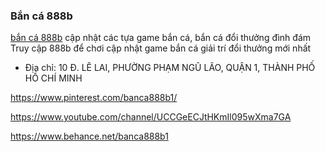 ### Bắn cá 888b

[bắn cá 888b](https://888b.care/ban-ca/) cập nhật các tựa game bắn cá, bắn cá đổi thưởng đình đám Truy cập 888b để chơi cập nhật game bắn cá giải trí đổi thưởng mới nhất

- Địa chỉ: 10 Đ. LÊ LAI, PHƯỜNG PHẠM NGŨ LÃO, QUẬN 1, THÀNH PHỐ HỒ CHÍ MINH

https://www.pinterest.com/banca888b1/

https://www.youtube.com/channel/UCCGeECJtHKmIl095wXma7GA

https://www.behance.net/banca888b1
